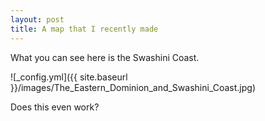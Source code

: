 ```yaml
---
layout: post
title: A map that I recently made
---
```


What you can see here is the Swashini Coast.

![_config.yml]({{ site.baseurl }}/images/The_Eastern_Dominion_and_Swashini_Coast.jpg)

Does this even work?
